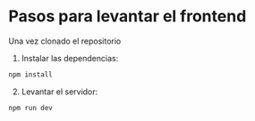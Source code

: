 # Pasos para levantar el frontend

Una vez clonado el repositorio

1. Instalar las dependencias:
```bash
npm install
```

2. Levantar el servidor:
```
npm run dev
```